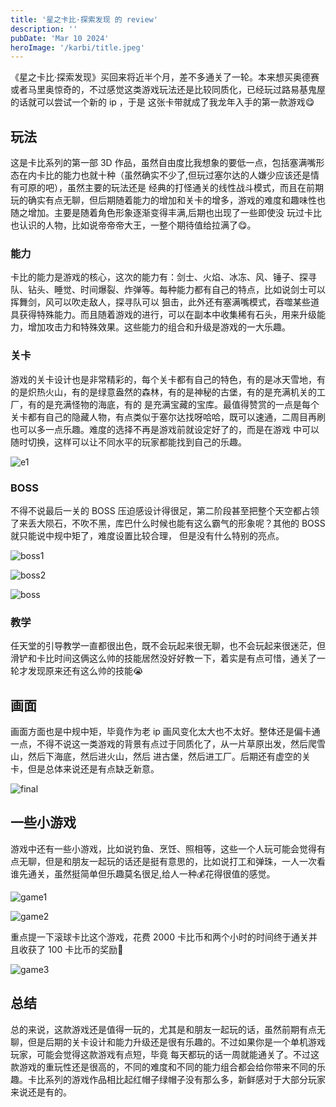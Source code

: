 ```yaml
---
title: '星之卡比·探索发现 的 review'
description: ''
pubDate: 'Mar 10 2024'
heroImage: '/karbi/title.jpeg'
---
```


《星之卡比·探索发现》买回来将近半个月，差不多通关了一轮。本来想买奥德赛或者马里奥惊奇的，不过感觉这类游戏玩法还是比较同质化，已经玩过路易基鬼屋的话就可以尝试一个新的 ip ，于是
这张卡带就成了我龙年入手的第一款游戏😋

## 玩法

这是卡比系列的第一部 3D 作品，虽然自由度比我想象的要低一点，包括塞满嘴形态在内卡比的能力也就十种（虽然确实不少了,但玩过塞尔达的人嫌少应该还是情有可原的吧），虽然主要的玩法还是
经典的打怪通关的线性战斗模式，而且在前期玩的确实有点无聊，但后期随着能力的增加和关卡的增多，游戏的难度和趣味性也随之增加。主要是随着角色形象逐渐变得丰满,后期也出现了一些即使没
玩过卡比也认识的人物，比如说帝帝帝大王，一整个期待值给拉满了😋。

### 能力

卡比的能力是游戏的核心，这次的能力有：剑士、火焰、冰冻、风、锤子、探寻队、钻头、睡觉、时间爆裂、炸弹等。每种能力都有自己的特点，比如说剑士可以挥舞剑，风可以吹走敌人，探寻队可以
狙击，此外还有塞满嘴模式，吞噬某些道具获得特殊能力。而且随着游戏的进行，可以在副本中收集稀有石头，用来升级能力，增加攻击力和特殊效果。这些能力的组合和升级是游戏的一大乐趣。


### 关卡

游戏的关卡设计也是非常精彩的，每个关卡都有自己的特色，有的是冰天雪地，有的是炽热火山，有的是绿意盎然的森林，有的是神秘的古堡，有的是充满机关的工厂，有的是充满怪物的海底，有的
是充满宝藏的宝库。最值得赞赏的一点是每个关卡都有自己的隐藏人物，有点类似于塞尔达找呀哈哈，既可以速通，二周目再刷也可以多一点乐趣。难度的选择不再是游戏前就设定好了的，而是在游戏
中可以随时切换，这样可以让不同水平的玩家都能找到自己的乐趣。

![e1](/karbi/e1.jpeg)

### BOSS

不得不说最后一关的 BOSS 压迫感设计得很足，第二阶段甚至把整个天空都占领了来丢大陨石，不吹不黑，库巴什么时候也能有这么霸气的形象呢？其他的 BOSS 就只能说中规中矩了，难度设置比较合理，
但是没有什么特别的亮点。

![boss1](/karbi/boss1.jpeg)

![boss2](/karbi/boss2.jpeg)

![boss](/karbi/boss.jpeg)

### 教学

任天堂的引导教学一直都很出色，既不会玩起来很无聊，也不会玩起来很迷茫，但滑铲和卡比时间这俩这么帅的技能居然没好好教一下，着实是有点可惜，通关了一轮才发现原来还有这么帅的技能😭

## 画面

画面方面也是中规中矩，毕竟作为老 ip 画风变化太大也不太好。整体还是偏卡通一点，不得不说这一类游戏的背景有点过于同质化了，从一片草原出发，然后爬雪山，然后下海底，然后进火山，然后
进古堡，然后进工厂。后期还有虚空的关卡，但是总体来说还是有点缺乏新意。

![final](/karbi/final.jpeg)

## 一些小游戏

游戏中还有一些小游戏，比如说钓鱼、烹饪、照相等，这些一个人玩可能会觉得有点无聊，但是和朋友一起玩的话还是挺有意思的，比如说打工和弹珠，一人一次看谁先通关，虽然挺简单但乐趣莫名很足,给人一种💰花得很值的感觉。

![game1](/karbi/game1.jpeg)

![game2](/karbi/game2.jpeg)

重点提一下滚球卡比这个游戏，花费 2000 卡比币和两个小时的时间终于通关并且收获了 100 卡比币的奖励🥺

![game3](/karbi/game3.jpeg)


## 总结

总的来说，这款游戏还是值得一玩的，尤其是和朋友一起玩的话，虽然前期有点无聊，但是后期的关卡设计和能力升级还是很有乐趣的。不过如果你是一个单机游戏玩家，可能会觉得这款游戏有点短，毕竟
每天都玩的话一周就能通关了。不过这款游戏的重玩性还是很高的，不同的难度和不同的能力组合都会给你带来不同的乐趣。卡比系列的游戏作品相比起红帽子绿帽子没有那么多，新鲜感对于大部分玩家
来说还是有的。

